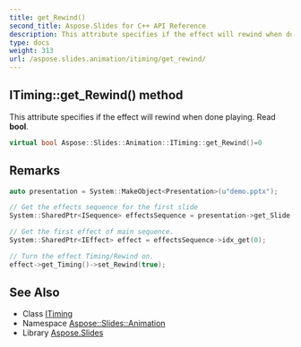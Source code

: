 ```yaml
---
title: get_Rewind()
second_title: Aspose.Slides for C++ API Reference
description: This attribute specifies if the effect will rewind when done playing. Read bool.
type: docs
weight: 313
url: /aspose.slides.animation/itiming/get_rewind/
---
```

## ITiming::get_Rewind() method


This attribute specifies if the effect will rewind when done playing. Read **bool**.

```cpp
virtual bool Aspose::Slides::Animation::ITiming::get_Rewind()=0
```

## Remarks



```cpp
auto presentation = System::MakeObject<Presentation>(u"demo.pptx");

// Get the effects sequence for the first slide
System::SharedPtr<ISequence> effectsSequence = presentation->get_Slide(0)->get_Timeline()->get_MainSequence();

// Get the first effect of main sequence.
System::SharedPtr<IEffect> effect = effectsSequence->idx_get(0);

// Turn the effect Timing/Rewind on.
effect->get_Timing()->set_Rewind(true);
```

## See Also

* Class [ITiming](../)
* Namespace [Aspose::Slides::Animation](../../)
* Library [Aspose.Slides](../../../)